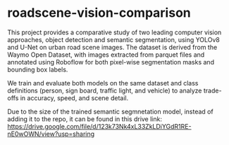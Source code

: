 # roadscene-vision-comparison
This project provides a comparative study of two leading computer vision approaches, object detection and semantic segmentation, using YOLOv8 and U-Net on urban road scene images. The dataset is derived from the Waymo Open Dataset, with images extracted from parquet files and annotated using Roboflow for both pixel-wise segmentation masks and bounding box labels.

We train and evaluate both models on the same dataset and class definitions (person, sign board, traffic light, and vehicle) to analyze trade-offs in accuracy, speed, and scene detail.

Due to the size of the trained semantic segmnetation model, instead of adding it to the repo, it can be found in this drive link: https://drive.google.com/file/d/123k73Nk4xL33ZkLDiYGdR1RE-nE0wOWN/view?usp=sharing
